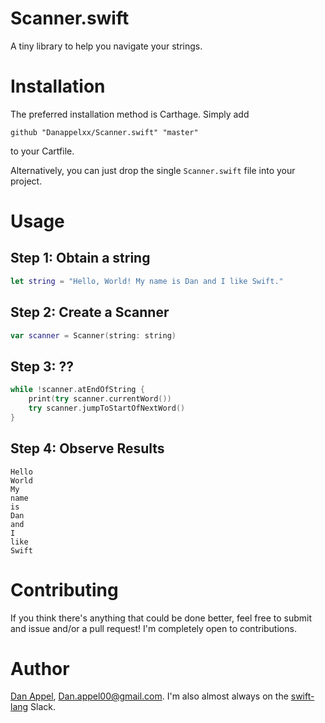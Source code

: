 # Scanner.swift
A tiny library to help you navigate your strings.

# Installation
The preferred installation method is Carthage. Simply add

```
github "Danappelxx/Scanner.swift" "master"
```

to your Cartfile.

Alternatively, you can just drop the single `Scanner.swift` file into your project.

# Usage
## Step 1: Obtain a string

```swift
let string = "Hello, World! My name is Dan and I like Swift."
```

## Step 2: Create a Scanner

```swift
var scanner = Scanner(string: string)
```

## Step 3: ??

```swift
while !scanner.atEndOfString {
    print(try scanner.currentWord())
    try scanner.jumpToStartOfNextWord()
}
```

## Step 4: Observe Results

```
Hello
World
My
name
is
Dan
and
I
like
Swift
```

# Contributing
If you think there's anything that could be done better, feel free to submit and issue and/or a pull request! I'm completely open to contributions.

# Author
[Dan Appel](https://dvappel.me), [Dan.appel00@gmail.com](mailto:dan.appel00@gmail.com). I'm also almost always on the [swift-lang](http://swift-lang.schwa.io) Slack.
